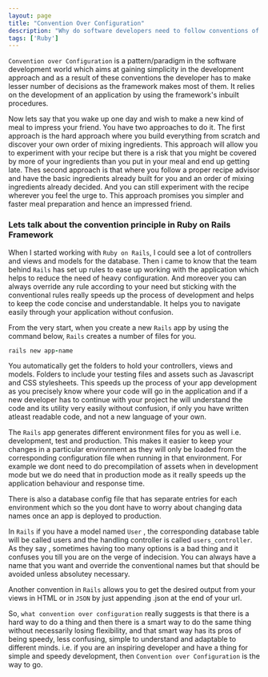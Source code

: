 ```yaml
---
layout: page
title: "Convention Over Configuration"
description: "Why do software developers need to follow conventions of a framework"
tags: ['Ruby']
---
```

`Convention over Configuration` is a pattern/paradigm in the software development world which aims at gaining simplicity in the development approach and as a result of these conventions the developer has to make lesser number of decisions as the framework makes most of them.
It relies on the development of an application by using the framework's inbuilt procedures.

Now lets say that you wake up one day and wish to make a new kind of meal to impress your friend. You have two approaches to do it.
The first approach is the hard approach where you build everything from scratch and discover your own order of mixing ingredients. This approach will allow you to experiment with your recipe but there is a risk that you might be covered by more of your ingredients than you put in your meal and end up getting late.
Thes second approach is that where you follow a proper recipe advisor and have the basic ingredients already built for you and an order of mixing ingredients already decided. And you can still experiment with the recipe wherever you feel the urge to. This approach promises you simpler and faster meal preparation and hence an impressed friend.


### Lets talk about the convention principle in Ruby on Rails Framework
When I started working with `Ruby on Rails`, I could see a lot of controllers and views and models for the database. Then i came to know that the team behind `Rails` has set up rules to ease up working with the application which helps to reduce the need of heavy configuration.
And moreover you can always override any rule according to your need but sticking with the conventional rules really speeds up the process of development and helps to keep the code concise and understandable. It helps you to navigate easily through your application without confusion.


From the very start, when you create a new `Rails` app by using the command below, `Rails` creates a number of files for you.

~~~ Ruby
rails new app-name
~~~

You automatically get the folders to hold your controllers, views and models.
Folders to include your testing files and assets such as Javascript and CSS stylesheets.
This speeds up the process of your app development as you precisely know where your code will go in the application and if a new developer
has to continue with your project he will understand the code and its utility very easily without confusion, if only you have written atleast readable code, and not a new language of your own.



The `Rails` app generates different environment files for you as well i.e. development, test and production.
This makes it easier to keep your changes in a particular environment as they will only be loaded from the corresponding configuration file when running in that environment.
For example we dont need to do precompilation of assets when in development mode but we do need that in production mode as it really speeds up the application behaviour and response time.

There is also a database config file that has separate entries for each environment which so the you dont have to worry about changing data names once an app is deployed to production.

In `Rails` if you have a model named `User` , the corresponding database table will be called users and the handling controller is called `users_controller`.
As they say , sometimes having too many options is a bad thing and it confuses you till you are on the verge of indecision. You can always have a name that you want and override the conventional names but that should be
avoided unless absolutey necessary.

Another convention in `Rails` allows you to get the desired output from your views in HTML  or in `JSON` by just appending .json at the end of your url.

So, `what convention over configuration` really suggests is that there is a hard way to do a thing and then there is a smart way to do the same thing without necessarily losing flexibility, and that smart way has its pros of being speedy, less confusing, simple to understand and adaptable to different minds.
i.e. if you are an inspiring developer and have a thing for simple and speedy development, then `Convention over Configuration` is the way to go.




